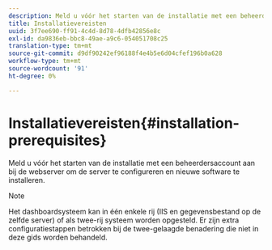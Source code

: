```yaml
---
description: Meld u vóór het starten van de installatie met een beheerdersaccount aan bij de webserver om de server te configureren en nieuwe software te installeren.
title: Installatievereisten
uuid: 3f7ee690-ff91-4c4d-8d78-4dfb42856e8c
exl-id: da9836eb-bbc8-49ae-a9c6-054051708c25
translation-type: tm+mt
source-git-commit: d9df90242ef96188f4e4b5e6d04cfef196b0a628
workflow-type: tm+mt
source-wordcount: '91'
ht-degree: 0%

---
```


# Installatievereisten{#installation-prerequisites}

Meld u vóór het starten van de installatie met een beheerdersaccount aan bij de webserver om de server te configureren en nieuwe software te installeren.

>[!NOTE]
>
>Het dashboardsysteem kan in één enkele rij (IIS en gegevensbestand op de zelfde server) of als twee-rij systeem worden opgesteld. Er zijn extra configuratiestappen betrokken bij de twee-gelaagde benadering die niet in deze gids worden behandeld.

